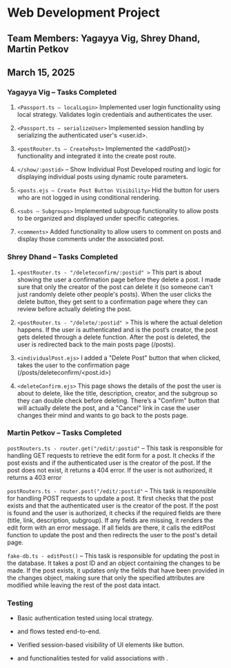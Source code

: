 # Web Development Project
## Team Members: Yagayya Vig, Shrey Dhand, Martin Petkov
## March 15, 2025


### Yagayya Vig – Tasks Completed

1. `<Passport.ts – localLogin>`
Implemented user login functionality using local strategy. Validates login credentials and authenticates the user.

2. `<Passport.ts – serializeUser>`
Implemented session handling by serializing the authenticated user's <user.id>.

3. `<postRouter.ts – CreatePost>`
Implemented the <addPost()> functionality and integrated it into the create post route.

4. `</show/:postid>` – Show Individual Post
Developed routing and logic for displaying individual posts using dynamic route parameters.

5. `<posts.ejs – Create Post Button Visibility>`
Hid the <Create Post> button for users who are not logged in using conditional rendering.

6. `<subs – Subgroups>`
Implemented subgroup functionality to allow posts to be organized and displayed under specific categories.

7. `<comments>`
Added functionality to allow users to comment on posts and display those comments under the associated post.

### Shrey Dhand – Tasks Completed
1. `<postRouter.ts - "/deleteconfirm/:postid" >`
This part is about showing the user a confirmation page before they delete a post. I made sure that only the creator of the post can delete it (so someone can't just randomly delete other people's posts). When the user clicks the delete button, they get sent to a confirmation page where they can review before actually deleting the post.

2. `<postRouter.ts - "/delete/:postid" >` 
This is where the actual deletion happens. If the user is authenticated and is the post’s creator, the post gets deleted through a delete function. After the post is deleted, the user is redirected back to the main posts page (/posts).

3. `<individualPost.ejs>`
I added a "Delete Post" button that when clicked, takes the user to the confirmation page (/posts/deleteconfirm/<post.id>)

4. `<deleteConfirm.ejs>`
This page shows the details of the post the user is about to delete, like the title, description, creator, and the subgroup so they can double check before deleting. There’s a "Confirm" button that will actually delete the post, and a "Cancel" link in case the user changes their mind and wants to go back to the posts page.

### Martin Petkov – Tasks Completed
`postRouters.ts - router.get("/edit/:postid"` – This task is responsible for handling GET requests to retrieve the edit form for a post. It checks if the post exists and if the authenticated user is the creator of the post. If the post does not exist, it returns a 404 error. If the user is not authorized, it returns a 403 error

`postRouters.ts - router.post("/edit/:postid"` – This task is responsible for handling POST requests to update a post. It first checks that the post exists and that the authenticated user is the creator of the post. If the post is found and the user is authorized, it checks if the required fields are there (title, link, description, subgroup). If any fields are missing, it renders the edit form with an error message. If all fields are there, it calls the editPost function to update the post and then redirects the user to the post's detail page.

`fake-db.ts - editPost()` – This task is responsible for updating the post in the database. It takes a post ID and an object containing the changes to be made. If the post exists, it updates only the fields that have been provided in the changes object, making sure that only the specified attributes are modified while leaving the rest of the post data intact.

### Testing

- Basic authentication tested using local strategy.
- <Create Post> and <Delete Post> flows tested end-to-end.
- Verified session-based visibility of UI elements like <Create Post> button.

- <Comments> and <Subgroups> functionalities tested for valid associations with <Posts>.
